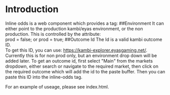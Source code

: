 # Introduction 
Inline odds is a web component which provides a tag: <inline-odds id="2958451129"></inline-odds>
##Environment
It can either point to the production kambi/eyas environment, or the non production.
This is controlled by the attribute:     
    prod = false;  or   prod = true;
##Outcome Id
The Id is a valid kambi outcome ID.  
To get this ID, you can use: https://kambi-explorer.eyasgaming.net/.
Currently this is for non prod only, but an environment drop down will be added later.
To get an outcome id, first select "Main" from the markets dropdown, either search or navigate to the required market, then click on the required outcome
which will add the id to the paste buffer.  Then you can paste this ID into the inline-odds tag.

For an example of useage, please see index.html.

